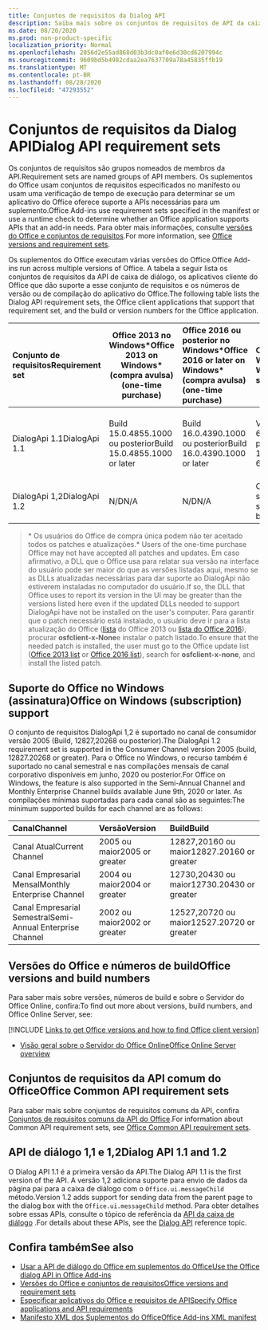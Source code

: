 ```yaml
---
title: Conjuntos de requisitos da Dialog API
description: Saiba mais sobre os conjuntos de requisitos de API da caixa de diálogo
ms.date: 08/20/2020
ms.prod: non-product-specific
localization_priority: Normal
ms.openlocfilehash: 2056d2e55ad868d03b3dc0af0e6d30cd6207994c
ms.sourcegitcommit: 9609bd5b4982cdaa2ea7637709a78a45835ffb19
ms.translationtype: MT
ms.contentlocale: pt-BR
ms.lasthandoff: 08/28/2020
ms.locfileid: "47293552"
---
```

# <a name="dialog-api-requirement-sets"></a><span data-ttu-id="a575b-103">Conjuntos de requisitos da Dialog API</span><span class="sxs-lookup"><span data-stu-id="a575b-103">Dialog API requirement sets</span></span>

<span data-ttu-id="a575b-104">Os conjuntos de requisitos são grupos nomeados de membros da API.</span><span class="sxs-lookup"><span data-stu-id="a575b-104">Requirement sets are named groups of API members.</span></span> <span data-ttu-id="a575b-105">Os suplementos do Office usam conjuntos de requisitos especificados no manifesto ou usam uma verificação de tempo de execução para determinar se um aplicativo do Office oferece suporte a APIs necessárias para um suplemento.</span><span class="sxs-lookup"><span data-stu-id="a575b-105">Office Add-ins use requirement sets specified in the manifest or use a runtime check to determine whether an Office application supports APIs that an add-in needs.</span></span> <span data-ttu-id="a575b-106">Para obter mais informações, consulte [versões do Office e conjuntos de requisitos](../../develop/office-versions-and-requirement-sets.md).</span><span class="sxs-lookup"><span data-stu-id="a575b-106">For more information, see [Office versions and requirement sets](../../develop/office-versions-and-requirement-sets.md).</span></span>

<span data-ttu-id="a575b-107">Os suplementos do Office executam várias versões do Office.</span><span class="sxs-lookup"><span data-stu-id="a575b-107">Office Add-ins run across multiple versions of Office.</span></span> <span data-ttu-id="a575b-108">A tabela a seguir lista os conjuntos de requisitos da API de caixa de diálogo, os aplicativos cliente do Office que dão suporte a esse conjunto de requisitos e os números de versão ou de compilação do aplicativo do Office.</span><span class="sxs-lookup"><span data-stu-id="a575b-108">The following table lists the Dialog API requirement sets, the Office client applications that support that requirement set, and the build or version numbers for the Office application.</span></span>

|  <span data-ttu-id="a575b-109">Conjunto de requisitos</span><span class="sxs-lookup"><span data-stu-id="a575b-109">Requirement set</span></span>  | <span data-ttu-id="a575b-110">Office 2013 no Windows\*</span><span class="sxs-lookup"><span data-stu-id="a575b-110">Office 2013 on Windows\*</span></span><br><span data-ttu-id="a575b-111">(compra avulsa)</span><span class="sxs-lookup"><span data-stu-id="a575b-111">(one-time purchase)</span></span> | <span data-ttu-id="a575b-112">Office 2016 ou posterior no Windows\*</span><span class="sxs-lookup"><span data-stu-id="a575b-112">Office 2016 or later on Windows\*</span></span><br><span data-ttu-id="a575b-113">(compra avulsa)</span><span class="sxs-lookup"><span data-stu-id="a575b-113">(one-time purchase)</span></span>   | <span data-ttu-id="a575b-114">Office no Windows</span><span class="sxs-lookup"><span data-stu-id="a575b-114">Office on Windows</span></span><br><span data-ttu-id="a575b-115">scriçõe</span><span class="sxs-lookup"><span data-stu-id="a575b-115">(subscription)</span></span> |  <span data-ttu-id="a575b-116">Office no iPad</span><span class="sxs-lookup"><span data-stu-id="a575b-116">Office on iPad</span></span><br><span data-ttu-id="a575b-117">scriçõe</span><span class="sxs-lookup"><span data-stu-id="a575b-117">(subscription)</span></span>  |  <span data-ttu-id="a575b-118">Office no Mac</span><span class="sxs-lookup"><span data-stu-id="a575b-118">Office on Mac</span></span><br><span data-ttu-id="a575b-119">scriçõe</span><span class="sxs-lookup"><span data-stu-id="a575b-119">(subscription)</span></span>  | <span data-ttu-id="a575b-120">Office na Web</span><span class="sxs-lookup"><span data-stu-id="a575b-120">Office on the web</span></span>  |  <span data-ttu-id="a575b-121">Servidor do Office Online</span><span class="sxs-lookup"><span data-stu-id="a575b-121">Office Online Server</span></span>  |
|:-----|-----|:-----|:-----|:-----|:-----|:-----|:-----|
| <span data-ttu-id="a575b-122">DialogApi 1.1</span><span class="sxs-lookup"><span data-stu-id="a575b-122">DialogApi 1.1</span></span>  | <span data-ttu-id="a575b-123">Build 15.0.4855.1000 ou posterior</span><span class="sxs-lookup"><span data-stu-id="a575b-123">Build 15.0.4855.1000 or later</span></span> | <span data-ttu-id="a575b-124">Build 16.0.4390.1000 ou posterior</span><span class="sxs-lookup"><span data-stu-id="a575b-124">Build 16.0.4390.1000 or later</span></span> | <span data-ttu-id="a575b-125">Versão 1602 (build 6741.0000) ou posterior</span><span class="sxs-lookup"><span data-stu-id="a575b-125">Version 1602 (Build 6741.0000) or later</span></span> | <span data-ttu-id="a575b-126">1.22 ou posterior</span><span class="sxs-lookup"><span data-stu-id="a575b-126">1.22 or later</span></span> | <span data-ttu-id="a575b-127">15.20 ou posterior</span><span class="sxs-lookup"><span data-stu-id="a575b-127">15.20 or later</span></span> | <span data-ttu-id="a575b-128">Janeiro de 2017</span><span class="sxs-lookup"><span data-stu-id="a575b-128">January 2017</span></span> | <span data-ttu-id="a575b-129">Versão 1608 (build 7601.6800) ou posterior</span><span class="sxs-lookup"><span data-stu-id="a575b-129">Version 1608 (Build 7601.6800) or later</span></span>|
| <span data-ttu-id="a575b-130">DialogApi 1,2</span><span class="sxs-lookup"><span data-stu-id="a575b-130">DialogApi 1.2</span></span>  | <span data-ttu-id="a575b-131">N/D</span><span class="sxs-lookup"><span data-stu-id="a575b-131">N/A</span></span> | <span data-ttu-id="a575b-132">N/D</span><span class="sxs-lookup"><span data-stu-id="a575b-132">N/A</span></span> | <span data-ttu-id="a575b-133">Consulte suporte</span><span class="sxs-lookup"><span data-stu-id="a575b-133">See support</span></span><br><span data-ttu-id="a575b-134">seção abaixo</span><span class="sxs-lookup"><span data-stu-id="a575b-134">section below</span></span> | <span data-ttu-id="a575b-135">2,67 ou posterior</span><span class="sxs-lookup"><span data-stu-id="a575b-135">2.67 or later</span></span> | <span data-ttu-id="a575b-136">16,37 ou posterior</span><span class="sxs-lookup"><span data-stu-id="a575b-136">16.37 or later</span></span> | <span data-ttu-id="a575b-137">Junho de 2020</span><span class="sxs-lookup"><span data-stu-id="a575b-137">June 2020</span></span> | <span data-ttu-id="a575b-138">N/D</span><span class="sxs-lookup"><span data-stu-id="a575b-138">N/A</span></span> |

><span data-ttu-id="a575b-139">\* Os usuários do Office de compra única podem não ter aceitado todos os patches e atualizações.</span><span class="sxs-lookup"><span data-stu-id="a575b-139">\* Users of the one-time purchase Office may not have accepted all patches and updates.</span></span> <span data-ttu-id="a575b-140">Em caso afirmativo, a DLL que o Office usa para relatar sua versão na interface do usuário pode ser maior do que as versões listadas aqui, mesmo se as DLLs atualizadas necessárias para dar suporte ao DialogApi não estiverem instaladas no computador do usuário.</span><span class="sxs-lookup"><span data-stu-id="a575b-140">If so, the DLL that Office uses to report its version in the UI may be greater than the versions listed here even if the updated DLLs needed to support DialogApi have not be installed on the user's computer.</span></span> <span data-ttu-id="a575b-141">Para garantir que o patch necessário está instalado, o usuário deve ir para a lista atualização do Office ([lista](/officeupdates/msp-files-office-2013) do Office 2013 ou [lista do Office 2016](/officeupdates/msp-files-office-2016)), procurar **osfclient-x-None**e instalar o patch listado.</span><span class="sxs-lookup"><span data-stu-id="a575b-141">To ensure that the needed patch is installed, the user must go to the Office update list ([Office 2013 list](/officeupdates/msp-files-office-2013) or [Office 2016 list](/officeupdates/msp-files-office-2016)), search for **osfclient-x-none**, and install the listed patch.</span></span>

## <a name="office-on-windows-subscription-support"></a><span data-ttu-id="a575b-142">Suporte do Office no Windows (assinatura)</span><span class="sxs-lookup"><span data-stu-id="a575b-142">Office on Windows (subscription) support</span></span>

<span data-ttu-id="a575b-143">O conjunto de requisitos DialogApi 1,2 é suportado no canal de consumidor versão 2005 (Build, 12827,20268 ou posterior).</span><span class="sxs-lookup"><span data-stu-id="a575b-143">The DialogApi 1.2 requirement set is supported in the Consumer Channel version 2005 (build, 12827.20268 or greater).</span></span> <span data-ttu-id="a575b-144">Para o Office no Windows, o recurso também é suportado no canal semestral e nas compilações mensais de canal corporativo disponíveis em junho, 2020 ou posterior.</span><span class="sxs-lookup"><span data-stu-id="a575b-144">For Office on Windows, the feature is also supported in the Semi-Annual Channel and Monthly Enterprise Channel builds available June 9th, 2020 or later.</span></span> <span data-ttu-id="a575b-145">As compilações mínimas suportadas para cada canal são as seguintes:</span><span class="sxs-lookup"><span data-stu-id="a575b-145">The minimum supported builds for each channel are as follows:</span></span>  

|<span data-ttu-id="a575b-146">Canal</span><span class="sxs-lookup"><span data-stu-id="a575b-146">Channel</span></span> | <span data-ttu-id="a575b-147">Versão</span><span class="sxs-lookup"><span data-stu-id="a575b-147">Version</span></span> | <span data-ttu-id="a575b-148">Build</span><span class="sxs-lookup"><span data-stu-id="a575b-148">Build</span></span>|
|:-----|:-----|:-----|
|<span data-ttu-id="a575b-149">Canal Atual</span><span class="sxs-lookup"><span data-stu-id="a575b-149">Current Channel</span></span> | <span data-ttu-id="a575b-150">2005 ou maior</span><span class="sxs-lookup"><span data-stu-id="a575b-150">2005 or greater</span></span> | <span data-ttu-id="a575b-151">12827,20160 ou maior</span><span class="sxs-lookup"><span data-stu-id="a575b-151">12827.20160 or greater</span></span>|
|<span data-ttu-id="a575b-152">Canal Empresarial Mensal</span><span class="sxs-lookup"><span data-stu-id="a575b-152">Monthly Enterprise Channel</span></span> | <span data-ttu-id="a575b-153">2004 ou maior</span><span class="sxs-lookup"><span data-stu-id="a575b-153">2004 or greater</span></span> | <span data-ttu-id="a575b-154">12730,20430 ou maior</span><span class="sxs-lookup"><span data-stu-id="a575b-154">12730.20430 or greater</span></span>|
|<span data-ttu-id="a575b-155">Canal Empresarial Semestral</span><span class="sxs-lookup"><span data-stu-id="a575b-155">Semi-Annual Enterprise Channel</span></span> | <span data-ttu-id="a575b-156">2002 ou maior</span><span class="sxs-lookup"><span data-stu-id="a575b-156">2002 or greater</span></span> | <span data-ttu-id="a575b-157">12527,20720 ou maior</span><span class="sxs-lookup"><span data-stu-id="a575b-157">12527.20720 or greater</span></span>|

## <a name="office-versions-and-build-numbers"></a><span data-ttu-id="a575b-158">Versões do Office e números de build</span><span class="sxs-lookup"><span data-stu-id="a575b-158">Office versions and build numbers</span></span>

<span data-ttu-id="a575b-159">Para saber mais sobre versões, números de build e sobre o Servidor do Office Online, confira:</span><span class="sxs-lookup"><span data-stu-id="a575b-159">To find out more about versions, build numbers, and Office Online Server, see:</span></span>

[!INCLUDE [Links to get Office versions and how to find Office client version](../../includes/links-get-office-versions-builds.md)]
- [<span data-ttu-id="a575b-160">Visão geral sobre o Servidor do Office Online</span><span class="sxs-lookup"><span data-stu-id="a575b-160">Office Online Server overview</span></span>](/officeonlineserver/office-online-server-overview)

## <a name="office-common-api-requirement-sets"></a><span data-ttu-id="a575b-161">Conjuntos de requisitos da API comum do Office</span><span class="sxs-lookup"><span data-stu-id="a575b-161">Office Common API requirement sets</span></span>

<span data-ttu-id="a575b-162">Para saber mais sobre conjuntos de requisitos comuns da API, confira [Conjuntos de requisitos comuns da API do Office](office-add-in-requirement-sets.md).</span><span class="sxs-lookup"><span data-stu-id="a575b-162">For information about Common API requirement sets, see [Office Common API requirement sets](office-add-in-requirement-sets.md).</span></span>

## <a name="dialog-api-11-and-12"></a><span data-ttu-id="a575b-163">API de diálogo 1,1 e 1,2</span><span class="sxs-lookup"><span data-stu-id="a575b-163">Dialog API 1.1 and 1.2</span></span>

<span data-ttu-id="a575b-164">O Dialog API 1.1 é a primeira versão da API.</span><span class="sxs-lookup"><span data-stu-id="a575b-164">The Dialog API 1.1 is the first version of the API.</span></span> <span data-ttu-id="a575b-165">A versão 1,2 adiciona suporte para envio de dados da página pai para a caixa de diálogo com o `Office.ui.messageChild` método.</span><span class="sxs-lookup"><span data-stu-id="a575b-165">Version 1.2 adds support for sending data from the parent page to the dialog box with the `Office.ui.messageChild` method.</span></span> <span data-ttu-id="a575b-166">Para obter detalhes sobre essas APIs, consulte o tópico de referência da [API da caixa de diálogo](/javascript/api/office/office.ui) .</span><span class="sxs-lookup"><span data-stu-id="a575b-166">For details about these APIs, see the [Dialog API](/javascript/api/office/office.ui) reference topic.</span></span>

## <a name="see-also"></a><span data-ttu-id="a575b-167">Confira também</span><span class="sxs-lookup"><span data-stu-id="a575b-167">See also</span></span>

- [<span data-ttu-id="a575b-168">Usar a API de diálogo do Office em suplementos do Office</span><span class="sxs-lookup"><span data-stu-id="a575b-168">Use the Office dialog API in Office Add-ins</span></span>](../../develop/dialog-api-in-office-add-ins.md)
- [<span data-ttu-id="a575b-169">Versões do Office e conjuntos de requisitos</span><span class="sxs-lookup"><span data-stu-id="a575b-169">Office versions and requirement sets</span></span>](../../develop/office-versions-and-requirement-sets.md)
- [<span data-ttu-id="a575b-170">Especificar aplicativos do Office e requisitos de API</span><span class="sxs-lookup"><span data-stu-id="a575b-170">Specify Office applications and API requirements</span></span>](../../develop/specify-office-hosts-and-api-requirements.md)
- [<span data-ttu-id="a575b-171">Manifesto XML dos Suplementos do Office</span><span class="sxs-lookup"><span data-stu-id="a575b-171">Office Add-ins XML manifest</span></span>](../../develop/add-in-manifests.md)
